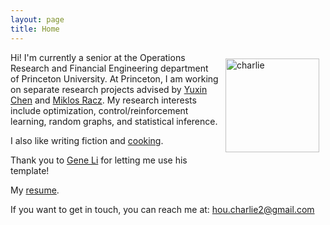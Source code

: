 ```yaml
---
layout: page
title: Home
---
```


<img style="float:right;margin:10px;" src="{{site.url}}/images/charliehou.jpg" width="150" alt="charlie">

Hi!  I'm currently a senior at the Operations Research and Financial Engineering department of Princeton University.
At Princeton, I am working on separate research projects advised by [Yuxin Chen](http://www.princeton.edu/~yc5/) and [Miklos Racz](http://mracz.princeton.edu/).  My research interests include optimization, control/reinforcement learning,
random graphs, and statistical inference.

I also like writing fiction and [cooking](https://youtu.be/ATmsipFdZQ4).

Thank you to [Gene Li](https://gxli97.github.io/) for letting me use his template!

My [resume]({{site.url}}/pdfs/Resume_.pdf).

If you want to get in touch, you can reach me at:
[hou.charlie2@gmail.com](mailto:hou.charlie2@gmail.com)




